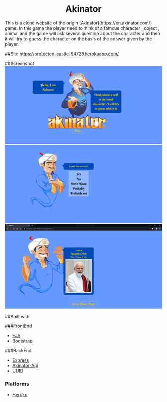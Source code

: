 <h1 align='center'>Akinator</h1>
This is a clone website of the origin [Akinator](https://en.akinator.com/) game.
In this game the player need to think of a famous character , object , animal and the game will ask several question about the character and then it will try to guess the character on the basis of the answer given by the player.

##Site
https://protected-castle-94729.herokuapp.com/

##Screenshot
![index](https://github.com/sourav-k7/akinator/blob/master/screenshots/index.png)
![game](https://github.com/sourav-k7/akinator/blob/master/screenshots/game.png)
![win](https://github.com/sourav-k7/akinator/blob/master/screenshots/win.png)

##Built with

###FrontEnd
* [EJS](https://ejs.co/)
* [Bootstrap](https://getbootstrap.com/)

###BackEnd
* [Express](https://expressjs.com/)
* [Akinator-Api](https://github.com/jgoralcz/aki-api#readme)
* [UUID](https://www.npmjs.com/package/uuid)

### Platforms

* [Heroku](https://www.heroku.com/)
